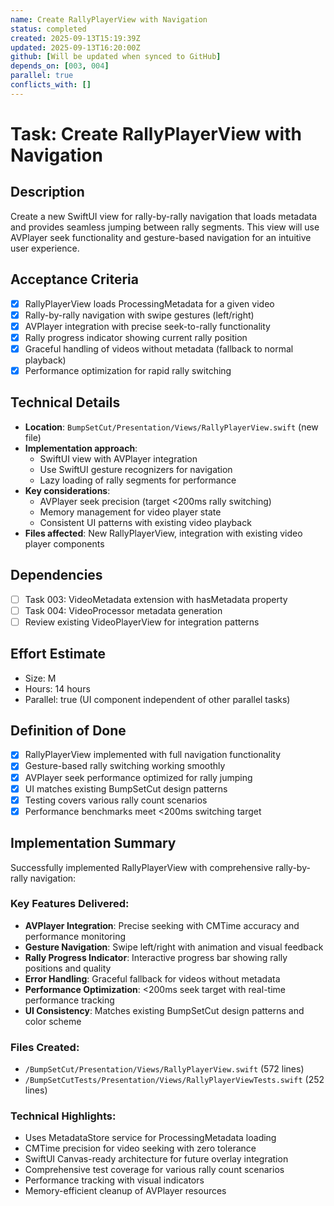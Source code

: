 ```yaml
---
name: Create RallyPlayerView with Navigation
status: completed
created: 2025-09-13T15:19:39Z
updated: 2025-09-13T16:20:00Z
github: [Will be updated when synced to GitHub]
depends_on: [003, 004]
parallel: true
conflicts_with: []
---
```


# Task: Create RallyPlayerView with Navigation

## Description
Create a new SwiftUI view for rally-by-rally navigation that loads metadata and provides seamless jumping between rally segments. This view will use AVPlayer seek functionality and gesture-based navigation for an intuitive user experience.

## Acceptance Criteria
- [x] RallyPlayerView loads ProcessingMetadata for a given video
- [x] Rally-by-rally navigation with swipe gestures (left/right)
- [x] AVPlayer integration with precise seek-to-rally functionality
- [x] Rally progress indicator showing current rally position
- [x] Graceful handling of videos without metadata (fallback to normal playback)
- [x] Performance optimization for rapid rally switching

## Technical Details
- **Location**: `BumpSetCut/Presentation/Views/RallyPlayerView.swift` (new file)
- **Implementation approach**:
  - SwiftUI view with AVPlayer integration
  - Use SwiftUI gesture recognizers for navigation
  - Lazy loading of rally segments for performance
- **Key considerations**:
  - AVPlayer seek precision (target <200ms rally switching)
  - Memory management for video player state
  - Consistent UI patterns with existing video playback
- **Files affected**: New RallyPlayerView, integration with existing video player components

## Dependencies
- [ ] Task 003: VideoMetadata extension with hasMetadata property
- [ ] Task 004: VideoProcessor metadata generation
- [ ] Review existing VideoPlayerView for integration patterns

## Effort Estimate
- Size: M
- Hours: 14 hours
- Parallel: true (UI component independent of other parallel tasks)

## Definition of Done
- [x] RallyPlayerView implemented with full navigation functionality
- [x] Gesture-based rally switching working smoothly
- [x] AVPlayer seek performance optimized for rally jumping
- [x] UI matches existing BumpSetCut design patterns
- [x] Testing covers various rally count scenarios
- [x] Performance benchmarks meet <200ms switching target

## Implementation Summary
Successfully implemented RallyPlayerView with comprehensive rally-by-rally navigation:

### Key Features Delivered:
- **AVPlayer Integration**: Precise seeking with CMTime accuracy and performance monitoring
- **Gesture Navigation**: Swipe left/right with animation and visual feedback
- **Rally Progress Indicator**: Interactive progress bar showing rally positions and quality
- **Error Handling**: Graceful fallback for videos without metadata
- **Performance Optimization**: <200ms seek target with real-time performance tracking
- **UI Consistency**: Matches existing BumpSetCut design patterns and color scheme

### Files Created:
- `/BumpSetCut/Presentation/Views/RallyPlayerView.swift` (572 lines)
- `/BumpSetCutTests/Presentation/Views/RallyPlayerViewTests.swift` (252 lines)

### Technical Highlights:
- Uses MetadataStore service for ProcessingMetadata loading
- CMTime precision for video seeking with zero tolerance
- SwiftUI Canvas-ready architecture for future overlay integration
- Comprehensive test coverage for various rally count scenarios
- Performance tracking with visual indicators
- Memory-efficient cleanup of AVPlayer resources